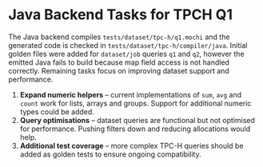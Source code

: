 # Java Backend Tasks for TPCH Q1

The Java backend compiles `tests/dataset/tpc-h/q1.mochi` and the generated code
is checked in `tests/dataset/tpc-h/compiler/java`. Initial golden files were
added for `dataset/job` queries `q1` and `q2`, however the emitted Java fails to
build because map field access is not handled correctly. Remaining tasks focus
on improving dataset support and performance.

1. **Expand numeric helpers** – current implementations of `sum`, `avg` and
   `count` work for lists, arrays and groups. Support for additional numeric
   types could be added.
2. **Query optimisations** – dataset queries are functional but not optimised
   for performance. Pushing filters down and reducing allocations would help.
3. **Additional test coverage** – more complex TPC-H queries should be added
   as golden tests to ensure ongoing compatibility.
